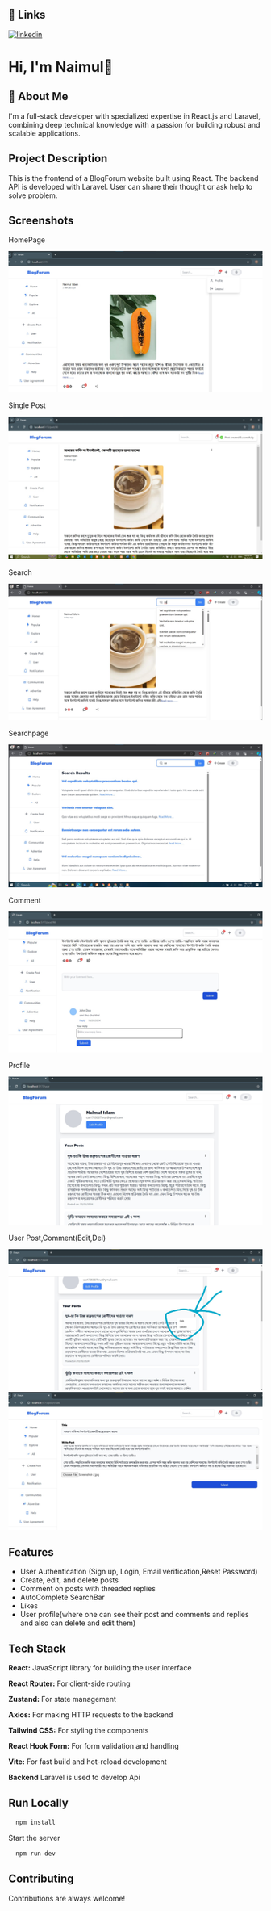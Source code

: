 
## 🔗 Links

[![linkedin](https://img.shields.io/badge/linkedin-0A66C2?style=for-the-badge&logo=linkedin&logoColor=white)](https://www.linkedin.com/in/root07)



# Hi, I'm Naimul👋


## 🚀 About Me
I'm a full-stack developer with specialized expertise in React.js and Laravel, combining deep technical knowledge with a passion for building robust and scalable applications.

## Project Description
This is the frontend of a BlogForum website built using React. The backend API is developed with Laravel. User can share their thought or ask help to solve problem.


## Screenshots
HomePage

![HomePage](https://github.com/Naimul07/Project_picture/blob/main/HomePage.jpg?raw=true)

Single Post

![Single Post](https://github.com/Naimul07/Project_picture/blob/main/Single%20Post.jpg?raw=true)

Search

![Search](https://github.com/Naimul07/Project_picture/blob/main/search.jpg?raw=true)

Searchpage

![Search Page](https://github.com/Naimul07/Project_picture/blob/main/searchpage.jpg?raw=true)

Comment

![Comment](https://github.com/Naimul07/Project_picture/blob/main/Comment.jpg?raw=true)

Profile

![Profile](https://github.com/Naimul07/Project_picture/blob/main/Profile.jpg?raw=true)

User Post,Comment(Edit,Del)

![User Post,Comment{Edit,Del}](https://github.com/Naimul07/Project_picture/blob/main/Post_del.jpg?raw=true)
![Create Post](https://github.com/Naimul07/Project_picture/blob/main/Create.jpg?raw=true)

## Features

- User Authentication (Sign up, Login, Email verification,Reset Password)
- Create, edit, and delete posts 
- Comment on posts with threaded replies
- AutoComplete SearchBar
- Likes
- User profile(where one can see their post and comments and replies and also can delete and edit them)



## Tech Stack

**React:** JavaScript library for building the user interface

**React Router:** For client-side routing

**Zustand:** For state management

**Axios:** For making HTTP requests to the backend 

**Tailwind CSS:** For styling the components 

**React Hook Form:** For form validation and handling

**Vite:** For fast build and hot-reload development

**Backend** Laravel is used to develop Api
## Run Locally


```bash
  npm install
```

Start the server

```bash
  npm run dev
```


## Contributing

Contributions are always welcome!



